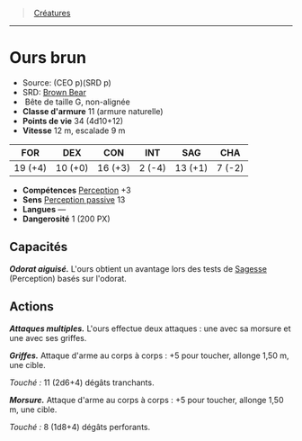 ﻿---
!MonsterItem
Family: MonsterHD
Type: Bête
Size: G
Alignment: non-alignée
ArmorClass: 11 (armure naturelle)
HitPoints: 34 (4d10+12)
Speed: 12 m, escalade 9 m
Strength: 19 (+4)
Dexterity: 10 (+0)
Constitution: 16 (+3)
Intelligence: ' 2 (-4)'
Wisdom: 13 (+1)
Charisma: ' 7 (-2)'
Skills: '[Perception](hd_abilities_wisdom_perception.md) +3'
Senses: '[Perception passive](hd_abilities_dexterity_perception_passive.md) 13'
Languages: —
Challenge: 1 (200 PX)
Id: monsters_hd.md#ours-brun
ParentLink: monsters_hd.md#créatures
Name: Ours brun
ParentName: Créatures
NameLevel: 1
AltName: '[Brown Bear](srd_monsters_brown_bear.md)'
Source: (CEO p)(SRD p)
Attributes:
  Name: Ours brun
  Markdown: >+
    # <!--Name-->Ours brun<!--/Name-->


    - Source: <!--Source-->(CEO p)(SRD p)<!--/Source-->

    - SRD: <!--AltName-->[Brown Bear](srd_monsters_brown_bear.md)<!--/AltName-->

    -  <!--Type-->Bête<!--/Type--> de taille <!--Size-->G<!--/Size-->, <!--Alignment-->non-alignée<!--/Alignment-->

    - **Classe d'armure** <!--ArmorClass-->11 (armure naturelle)<!--/ArmorClass-->

    - **Points de vie** <!--HitPoints-->34 (4d10+12)<!--/HitPoints-->

    - **Vitesse** <!--Speed-->12 m, escalade 9 m<!--/Speed-->


    |FOR|DEX|CON|INT|SAG|CHA|

    |---|---|---|---|---|---|

    |<!--Strength-->19 (+4)<!--/Strength-->|<!--Dexterity-->10 (+0)<!--/Dexterity-->|<!--Constitution-->16 (+3)<!--/Constitution-->|<!--Intelligence--> 2 (-4)<!--/Intelligence-->|<!--Wisdom-->13 (+1)<!--/Wisdom-->|<!--Charisma--> 7 (-2)<!--/Charisma-->|


    - **Compétences** <!--Skills-->[Perception](hd_abilities_wisdom_perception.md) +3<!--/Skills-->

    - **Sens** <!--Senses-->[Perception passive](hd_abilities_dexterity_perception_passive.md) 13<!--/Senses-->

    - **Langues** <!--Languages-->—<!--/Languages-->

    - **Dangerosité** <!--Challenge-->1 (200 PX)<!--/Challenge-->


    ## Capacités


    **_Odorat aiguisé._** L'ours obtient un avantage lors des tests de [Sagesse](hd_abilities_wisdom.md) (Perception) basés sur l'odorat.


    ## Actions


    **_Attaques multiples._** L'ours effectue deux attaques : une avec sa morsure et une avec ses griffes.


    **_Griffes._** Attaque d'arme au corps à corps : +5 pour toucher, allonge 1,50 m, une cible.


    _Touché :_ 11 (2d6+4) dégâts tranchants.


    **_Morsure._** Attaque d'arme au corps à corps : +5 pour toucher, allonge 1,50 m, une cible.


    _Touché :_ 8 (1d8+4) dégâts perforants.

  Source: (CEO p)(SRD p)
  AltName: '[Brown Bear](srd_monsters_brown_bear.md)'
  Type: Bête
  Size: G
  Alignment: non-alignée
  ArmorClass: 11 (armure naturelle)
  HitPoints: 34 (4d10+12)
  Speed: 12 m, escalade 9 m
  Strength: 19 (+4)
  Dexterity: 10 (+0)
  Constitution: 16 (+3)
  Intelligence: ' 2 (-4)'
  Wisdom: 13 (+1)
  Charisma: ' 7 (-2)'
  Skills: '[Perception](hd_abilities_wisdom_perception.md) +3'
  Senses: '[Perception passive](hd_abilities_dexterity_perception_passive.md) 13'
  Languages: —
  Challenge: 1 (200 PX)
AttributesDictionary: >+
  Name: Ours brun

  Markdown: >+

    # <!--Name-->Ours brun<!--/Name-->





    - Source: <!--Source-->(CEO p)(SRD p)<!--/Source-->



    - SRD: <!--AltName-->[Brown Bear](srd_monsters_brown_bear.md)<!--/AltName-->



    -  <!--Type-->Bête<!--/Type--> de taille <!--Size-->G<!--/Size-->, <!--Alignment-->non-alignée<!--/Alignment-->



    - **Classe d'armure** <!--ArmorClass-->11 (armure naturelle)<!--/ArmorClass-->



    - **Points de vie** <!--HitPoints-->34 (4d10+12)<!--/HitPoints-->



    - **Vitesse** <!--Speed-->12 m, escalade 9 m<!--/Speed-->





    |FOR|DEX|CON|INT|SAG|CHA|



    |---|---|---|---|---|---|



    |<!--Strength-->19 (+4)<!--/Strength-->|<!--Dexterity-->10 (+0)<!--/Dexterity-->|<!--Constitution-->16 (+3)<!--/Constitution-->|<!--Intelligence--> 2 (-4)<!--/Intelligence-->|<!--Wisdom-->13 (+1)<!--/Wisdom-->|<!--Charisma--> 7 (-2)<!--/Charisma-->|





    - **Compétences** <!--Skills-->[Perception](hd_abilities_wisdom_perception.md) +3<!--/Skills-->



    - **Sens** <!--Senses-->[Perception passive](hd_abilities_dexterity_perception_passive.md) 13<!--/Senses-->



    - **Langues** <!--Languages-->—<!--/Languages-->



    - **Dangerosité** <!--Challenge-->1 (200 PX)<!--/Challenge-->





    ## Capacités





    **_Odorat aiguisé._** L'ours obtient un avantage lors des tests de [Sagesse](hd_abilities_wisdom.md) (Perception) basés sur l'odorat.





    ## Actions





    **_Attaques multiples._** L'ours effectue deux attaques : une avec sa morsure et une avec ses griffes.





    **_Griffes._** Attaque d'arme au corps à corps : +5 pour toucher, allonge 1,50 m, une cible.





    _Touché :_ 11 (2d6+4) dégâts tranchants.





    **_Morsure._** Attaque d'arme au corps à corps : +5 pour toucher, allonge 1,50 m, une cible.





    _Touché :_ 8 (1d8+4) dégâts perforants.



  Source: (CEO p)(SRD p)

  AltName: '[Brown Bear](srd_monsters_brown_bear.md)'

  Type: Bête

  Size: G

  Alignment: non-alignée

  ArmorClass: 11 (armure naturelle)

  HitPoints: 34 (4d10+12)

  Speed: 12 m, escalade 9 m

  Strength: 19 (+4)

  Dexterity: 10 (+0)

  Constitution: 16 (+3)

  Intelligence: ' 2 (-4)'

  Wisdom: 13 (+1)

  Charisma: ' 7 (-2)'

  Skills: '[Perception](hd_abilities_wisdom_perception.md) +3'

  Senses: '[Perception passive](hd_abilities_dexterity_perception_passive.md) 13'

  Languages: —

  Challenge: 1 (200 PX)

---
> [Créatures](hd_monsters.md)

---

# Ours brun

- Source: (CEO p)(SRD p)
- SRD: [Brown Bear](srd_monsters_brown_bear.md)
-  Bête de taille G, non-alignée
- **Classe d'armure** 11 (armure naturelle)
- **Points de vie** 34 (4d10+12)
- **Vitesse** 12 m, escalade 9 m

|FOR|DEX|CON|INT|SAG|CHA|
|---|---|---|---|---|---|
|19 (+4)|10 (+0)|16 (+3)| 2 (-4)|13 (+1)| 7 (-2)|

- **Compétences** [Perception](hd_abilities_wisdom_perception.md) +3
- **Sens** [Perception passive](hd_abilities_dexterity_perception_passive.md) 13
- **Langues** —
- **Dangerosité** 1 (200 PX)

## Capacités

**_Odorat aiguisé._** L'ours obtient un avantage lors des tests de [Sagesse](hd_abilities_wisdom.md) (Perception) basés sur l'odorat.

## Actions

**_Attaques multiples._** L'ours effectue deux attaques : une avec sa morsure et une avec ses griffes.

**_Griffes._** Attaque d'arme au corps à corps : +5 pour toucher, allonge 1,50 m, une cible.

_Touché :_ 11 (2d6+4) dégâts tranchants.

**_Morsure._** Attaque d'arme au corps à corps : +5 pour toucher, allonge 1,50 m, une cible.

_Touché :_ 8 (1d8+4) dégâts perforants.

